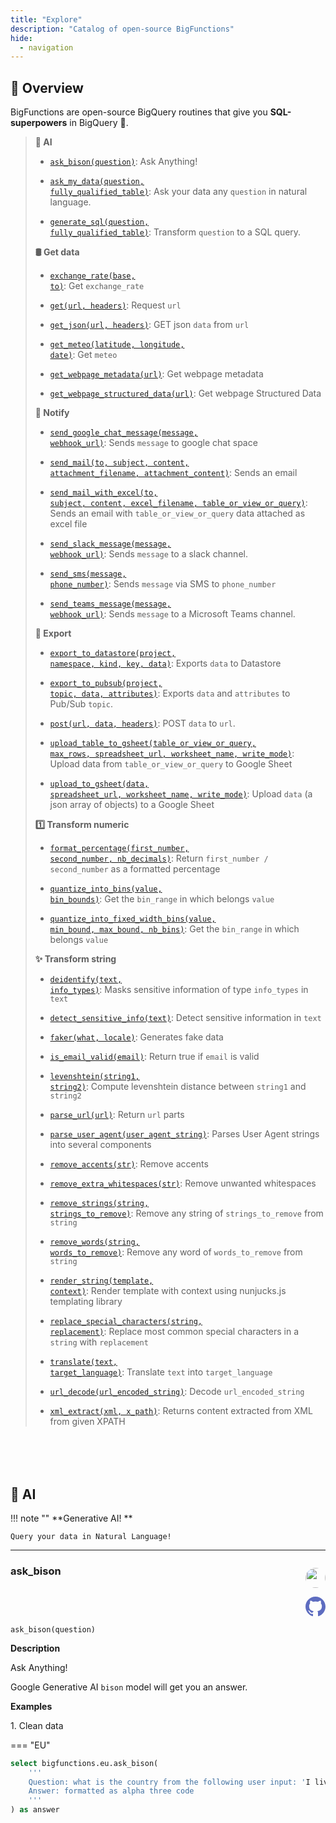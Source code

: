 ```yaml
---
title: "Explore"
description: "Catalog of open-source BigFunctions"
hide:
  - navigation
---
```


## 📄 Overview

BigFunctions are open-source BigQuery routines that give you **SQL-superpowers** in BigQuery 💪.






> **🧠 AI**
>
>
> - [<code>ask_bison(question)</code>](#ask_bison): Ask Anything!
>
> - [<code>ask_my_data(question, fully_qualified_table)</code>](#ask_my_data): Ask your data any `question` in natural language.
>
> - [<code>generate_sql(question, fully_qualified_table)</code>](#generate_sql): Transform `question` to a SQL query.
>
>
>
>
> **🛢 Get data**
>
>
> - [<code>exchange_rate(base, to)</code>](#exchange_rate): Get `exchange_rate`
>
> - [<code>get(url, headers)</code>](#get): Request `url`
>
> - [<code>get_json(url, headers)</code>](#get_json): GET json `data` from `url`
>
> - [<code>get_meteo(latitude, longitude, date)</code>](#get_meteo): Get `meteo`
>
> - [<code>get_webpage_metadata(url)</code>](#get_webpage_metadata): Get webpage metadata
>
> - [<code>get_webpage_structured_data(url)</code>](#get_webpage_structured_data): Get webpage Structured Data
>
>
>
>
> **💬 Notify**
>
>
> - [<code>send_google_chat_message(message, webhook_url)</code>](#send_google_chat_message): Sends `message` to google chat space
>
> - [<code>send_mail(to, subject, content, attachment_filename, attachment_content)</code>](#send_mail): Sends an email
>
> - [<code>send_mail_with_excel(to, subject, content, excel_filename, table_or_view_or_query)</code>](#send_mail_with_excel): Sends an email with `table_or_view_or_query` data attached as excel file
>
> - [<code>send_slack_message(message, webhook_url)</code>](#send_slack_message): Sends `message` to a slack channel.
>
> - [<code>send_sms(message, phone_number)</code>](#send_sms): Sends `message` via SMS to `phone_number`
>
> - [<code>send_teams_message(message, webhook_url)</code>](#send_teams_message): Sends `message` to a Microsoft Teams channel.
>
>
>
>
> **🚀 Export**
>
>
> - [<code>export_to_datastore(project, namespace, kind, key, data)</code>](#export_to_datastore): Exports `data` to Datastore
>
> - [<code>export_to_pubsub(project, topic, data, attributes)</code>](#export_to_pubsub): Exports `data` and `attributes` to Pub/Sub `topic`.
>
> - [<code>post(url, data, headers)</code>](#post): POST `data` to `url`.
>
> - [<code>upload_table_to_gsheet(table_or_view_or_query, max_rows, spreadsheet_url, worksheet_name, write_mode)</code>](#upload_table_to_gsheet): Upload data from `table_or_view_or_query` to Google Sheet
>
> - [<code>upload_to_gsheet(data, spreadsheet_url, worksheet_name, write_mode)</code>](#upload_to_gsheet): Upload `data` (a json array of objects) to a Google Sheet
>
>
>
>
> **1️⃣ Transform numeric**
>
>
> - [<code>format_percentage(first_number, second_number, nb_decimals)</code>](#format_percentage): Return `first_number / second_number` as a formatted percentage
>
> - [<code>quantize_into_bins(value, bin_bounds)</code>](#quantize_into_bins): Get the `bin_range` in which belongs `value`
>
> - [<code>quantize_into_fixed_width_bins(value, min_bound, max_bound, nb_bins)</code>](#quantize_into_fixed_width_bins): Get the `bin_range` in which belongs `value`
>
>
>
>
> **✨ Transform string**
>
>
> - [<code>deidentify(text, info_types)</code>](#deidentify): Masks sensitive information of type `info_types` in `text`
>
> - [<code>detect_sensitive_info(text)</code>](#detect_sensitive_info): Detect sensitive information in `text`
>
> - [<code>faker(what, locale)</code>](#faker): Generates fake data
>
> - [<code>is_email_valid(email)</code>](#is_email_valid): Return true if `email` is valid
>
> - [<code>levenshtein(string1, string2)</code>](#levenshtein): Compute levenshtein distance between `string1` and `string2`
>
> - [<code>parse_url(url)</code>](#parse_url): Return `url` parts
>
> - [<code>parse_user_agent(user_agent_string)</code>](#parse_user_agent): Parses User Agent strings into several components
>
> - [<code>remove_accents(str)</code>](#remove_accents): Remove accents
>
> - [<code>remove_extra_whitespaces(str)</code>](#remove_extra_whitespaces): Remove unwanted whitespaces
>
> - [<code>remove_strings(string, strings_to_remove)</code>](#remove_strings): Remove any string of `strings_to_remove` from `string`
>
> - [<code>remove_words(string, words_to_remove)</code>](#remove_words): Remove any word of `words_to_remove` from `string`
>
> - [<code>render_string(template, context)</code>](#render_string): Render template with context using nunjucks.js templating library
>
> - [<code>replace_special_characters(string, replacement)</code>](#replace_special_characters): Replace most common special characters in a `string` with `replacement`
>
> - [<code>translate(text, target_language)</code>](#translate): Translate `text` into `target_language`
>
> - [<code>url_decode(url_encoded_string)</code>](#url_decode): Decode `url_encoded_string`
>
> - [<code>xml_extract(xml, x_path)</code>](#xml_extract): Returns content extracted from XML from given XPATH
>
>
>
>
>



<div style="margin-top: 6rem;"></div>


## 🧠 AI

!!! note ""
    **Generative AI! **

    Query your data in Natural Language!

---



### ask_bison
<div style="position: relative; top: -2rem; margin-bottom:  -2rem; text-align: right; z-index: 9999;">

  <a href="https://www.linkedin.com/in/paul-marcombes" title="Author: Paul Marcombes" target="_blank">
    <img src="https://lh3.googleusercontent.com/a-/ACB-R5RDf2yxcw1p_IYLCKmiUIScreatDdhG8B83om6Ohw=s260" width="32" style=" border-radius: 50% !important">
  </a>

  <a href="https://github.com/unytics/bigfunctions/blob/main/bigfunctions/ask_bison.yaml" title="Edit on GitHub" target="_blank"><svg xmlns="http://www.w3.org/2000/svg" width="32" height="32" viewBox="0 0 24 24"><path fill="#5d6cc0" d="M12 0c-6.626 0-12 5.373-12 12 0 5.302 3.438 9.8 8.207 11.387.599.111.793-.261.793-.577v-2.234c-3.338.726-4.033-1.416-4.033-1.416-.546-1.387-1.333-1.756-1.333-1.756-1.089-.745.083-.729.083-.729 1.205.084 1.839 1.237 1.839 1.237 1.07 1.834 2.807 1.304 3.492.997.107-.775.418-1.305.762-1.604-2.665-.305-5.467-1.334-5.467-5.931 0-1.311.469-2.381 1.236-3.221-.124-.303-.535-1.524.117-3.176 0 0 1.008-.322 3.301 1.23.957-.266 1.983-.399 3.003-.404 1.02.005 2.047.138 3.006.404 2.291-1.552 3.297-1.23 3.297-1.23.653 1.653.242 2.874.118 3.176.77.84 1.235 1.911 1.235 3.221 0 4.609-2.807 5.624-5.479 5.921.43.372.823 1.102.823 2.222v3.293c0 .319.192.694.801.576 4.765-1.589 8.199-6.086 8.199-11.386 0-6.627-5.373-12-12-12z"/></svg></a></div>
```
ask_bison(question)
```

**Description**

Ask Anything!

Google Generative AI `bison` model will get you an answer.


**Examples**



<span style="color: var(--md-typeset-a-color);">1. Clean data</span>






=== "EU"

```sql
select bigfunctions.eu.ask_bison(
    '''
    Question: what is the country from the following user input: 'I live in frace' ?
    Answer: formatted as alpha three code
    '''
) as answer

```







